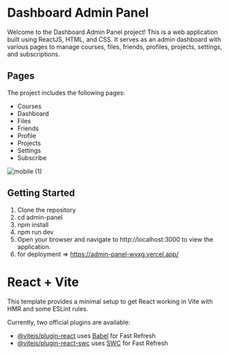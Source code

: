 # Dashboard Admin Panel

Welcome to the Dashboard Admin Panel project! This is a web application built using ReactJS, HTML, and CSS. It serves as an admin dashboard with various pages to manage courses, files, friends, profiles, projects, settings, and subscriptions.

## Pages

The project includes the following pages:

- Courses
- Dashboard
- Files
- Friends
- Profile
- Projects
- Settings
- Subscribe

![mobile (1)](https://github.com/youssefsaeed555/admin-panel/assets/81886165/bbdc88f4-6833-45ba-af09-c5efbb316d55)


## Getting Started
1. Clone the repository
2. cd admin-panel
3. npm install
4. npm run dev
5. Open your browser and navigate to http://localhost:3000 to view the application.
6. for deployment => https://admin-panel-wvxg.vercel.app/



# React + Vite

This template provides a minimal setup to get React working in Vite with HMR and some ESLint rules.

Currently, two official plugins are available:

- [@vitejs/plugin-react](https://github.com/vitejs/vite-plugin-react/blob/main/packages/plugin-react/README.md) uses [Babel](https://babeljs.io/) for Fast Refresh
- [@vitejs/plugin-react-swc](https://github.com/vitejs/vite-plugin-react-swc) uses [SWC](https://swc.rs/) for Fast Refresh
